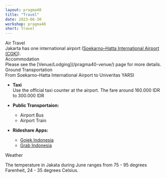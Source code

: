 ```yaml
---
layout: pragma40
title: "Travel"
date: 2023-06-30
workshop: pragma40
short: Travel
---
```



<div class="border40">Air Travel</div>
Jakarta has one international airport (<a href="https://soekarnohatta-airport.co.id">Soekarno–Hatta International Airport (CGK)</a>).

<div class="border40">Accommodation</div>
Please see the [Venue/Lodging](/pragma40-venue/) page for more details.

<div class="border40">Ground Transportation</div>

<div class="subtitle">From Soekarno–Hatta International Airport to Univeritas YARSI</div>

- **Taxi** <br>
Use the official taxi counter at the airport. The fare around 160.000 IDR to 300.000 IDR <br>

- **Public Transportaion:**
    - Airport Bus
    - Airport Train

- **Rideshare Apps:**
    - <a href="https://www.gojek.com/en-id/">Gojek Indonesia</a> <br>
    - <a href="https://www.grab.com/id/en/download/">Grab Indonesia</a> <br>

<div class="border40">Weather</div>

The temperature in Jakata during June ranges from 75 - 95 degrees Farenheit, 24 - 35 degrees Celsius.

